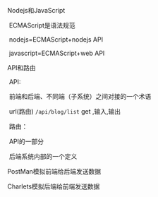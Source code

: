Nodejs和JavaScript

​	ECMAScript是语法规范

​	nodejs=ECMAScript+nodejs API

​	javascript=ECMAScript+web API



API和路由

​	API:

​		前端和后端、不同端（子系统）之间对接的一个术语

​		url(路由) `/api/blog/list` get ,输入,输出

​	路由：

​		API的一部分

​		后端系统内部的一个定义

PostMan模拟前端给后端发送数据

Charlets模拟后端给前端发送数据